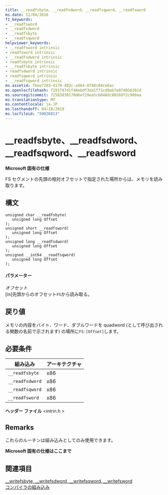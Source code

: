 ```yaml
---
title: __readfsbyte、__readfsdword、__readfsqword、__readfsword
ms.date: 11/04/2016
f1_keywords:
- __readfsword
- __readfsdword
- __readfsbyte
- __readfsqword
helpviewer_keywords:
- __readfsword intrinsic
- readfsword intrinsic
- __readfsdword intrinsic
- readfsbyte intrinsic
- __readfsbyte intrinsic
- readfsdword intrinsic
- readfsqword intrinsic
- __readfsqword intrinsic
ms.assetid: f6ee7203-4179-402c-a464-0746c84ce6ac
ms.openlocfilehash: f291747d1f46ebdf3ea1f71cd9ab7e074058201d
ms.sourcegitcommit: 72583d30170d6ef29ea5c6848dc00169f2c909aa
ms.translationtype: MT
ms.contentlocale: ja-JP
ms.lasthandoff: 04/18/2019
ms.locfileid: "59036813"
---
```

# <a name="readfsbyte-readfsdword-readfsqword-readfsword"></a>__readfsbyte、__readfsdword、__readfsqword、__readfsword

**Microsoft 固有の仕様**

FS セグメントの先頭の相対オフセットで指定された場所からは、メモリを読み取ります。

## <a name="syntax"></a>構文

```
unsigned char __readfsbyte(
   unsigned long Offset
);
unsigned short __readfsword(
   unsigned long Offset
);
unsigned long __readfsdword(
   unsigned long Offset
);
unsigned __int64 __readfsqword(
   unsigned long Offset
);
```

#### <a name="parameters"></a>パラメーター

*オフセット*<br/>
[in]先頭からのオフセット`FS`から読み取る。

## <a name="return-value"></a>戻り値

メモリの内容をバイト、ワード、ダブルワードを quadword (として呼び出される関数の名前で示されます) の場所に`FS:[Offset]`します。

## <a name="requirements"></a>必要条件

|組み込み|アーキテクチャ|
|---------------|------------------|
|`__readfsbyte`|x86|
|`__readfsdword`|x86|
|`__readfsqword`|x86|
|`__readfsword`|x86|

**ヘッダー ファイル** \<intrin.h >

## <a name="remarks"></a>Remarks

これらのルーチンは組み込みとしてのみ使用できます。

**Microsoft 固有の仕様はここまで**

## <a name="see-also"></a>関連項目

[__writefsbyte, \__writefsdword, \__writefsqword, \__writefsword](../intrinsics/writefsbyte-writefsdword-writefsqword-writefsword.md)<br/>
[コンパイラの組み込み](../intrinsics/compiler-intrinsics.md)